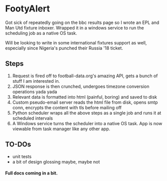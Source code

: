 # FootyAlert
Got sick of repeatedly going on the bbc results page so I wrote an EPL and Man Utd fixture inboxer. Wrapped it in a windows service to run the scheduling job as a native OS task.

Will be looking to write in some international fixtures support as well, especially since Nigeria's punched their Russia '18 ticket.

## Steps
1. Request is fired off to football-data.org's amazing API, gets a bunch of stuff I am interested in.
2. JSON response is then crunched, undergoes timezone conversion operations yada yada
3. Relevant data is formatted into html (painful, boring) and saved to disk
4. Custom pseudo-email server reads the html file from disk, opens smtp conn, encrypts the content with tls before mailing off
5. Python scheduler wraps all the above steps as a single job and runs it at scheduled intervals
6. A Windows service turns the scheduler into a native OS task. App is now viewable from task manager like any other app.

## TO-DOs
- unit tests
- a bit of design glossing maybe, maybe not 

#### Full docs coming in a bit. 
